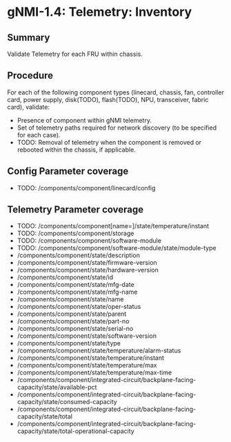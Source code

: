 # gNMI-1.4: Telemetry: Inventory

## Summary

Validate Telemetry for each FRU within chassis.

## Procedure

For each of the following component types (linecard, chassis, fan, controller
card, power supply, disk(TODO), flash(TODO), NPU, transceiver, fabric card),
validate:

*   Presence of component within gNMI telemetry.
*   Set of telemetry paths required for network discovery (to be specified for
    each case).
*   TODO: Removal of telemetry when the component is removed or rebooted within
    the chassis, if applicable.

## Config Parameter coverage

*   TODO: /components/component/linecard/config

## Telemetry Parameter coverage

*   TODO:
    /components/component[name=<heatsink-temperature-sensor>]/state/temperature/instant
*   TODO: /components/component/storage
*   TODO: /components/component/software-module
*   TODO: /components/component/software-module/state/module-type
*   /components/component/state/description
*   /components/component/state/firmware-version
*   /components/component/state/hardware-version
*   /components/component/state/id
*   /components/component/state/mfg-date
*   /components/component/state/mfg-name
*   /components/component/state/name
*   /components/component/state/oper-status
*   /components/component/state/parent
*   /components/component/state/part-no
*   /components/component/state/serial-no
*   /components/component/state/software-version
*   /components/component/state/type
*   /components/component/state/temperature/alarm-status
*   /components/component/state/temperature/instant
*   /components/component/state/temperature/max
*   /components/component/state/temperature/max-time
*   /components/component/integrated-circuit/backplane-facing-capacity/state/available-pct
*   /components/component/integrated-circuit/backplane-facing-capacity/state/consumed-capacity
*   /components/component/integrated-circuit/backplane-facing-capacity/state/total
*   /components/component/integrated-circuit/backplane-facing-capacity/state/total-operational-capacity
